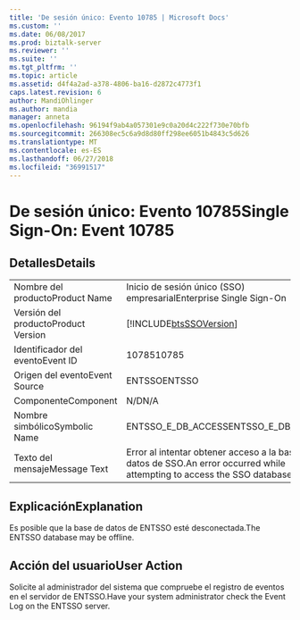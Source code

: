 ```yaml
---
title: 'De sesión único: Evento 10785 | Microsoft Docs'
ms.custom: ''
ms.date: 06/08/2017
ms.prod: biztalk-server
ms.reviewer: ''
ms.suite: ''
ms.tgt_pltfrm: ''
ms.topic: article
ms.assetid: d4f4a2ad-a378-4806-ba16-d2872c4773f1
caps.latest.revision: 6
author: MandiOhlinger
ms.author: mandia
manager: anneta
ms.openlocfilehash: 96194f9ab4a057301e9c0a20d4c222f730e70bfb
ms.sourcegitcommit: 266308ec5c6a9d8d80ff298ee6051b4843c5d626
ms.translationtype: MT
ms.contentlocale: es-ES
ms.lasthandoff: 06/27/2018
ms.locfileid: "36991517"
---
```

# <a name="single-sign-on-event-10785"></a><span data-ttu-id="c30d7-102">De sesión único: Evento 10785</span><span class="sxs-lookup"><span data-stu-id="c30d7-102">Single Sign-On: Event 10785</span></span>
## <a name="details"></a><span data-ttu-id="c30d7-103">Detalles</span><span class="sxs-lookup"><span data-stu-id="c30d7-103">Details</span></span>  
  
|                 |                                                                |
|-----------------|----------------------------------------------------------------|
|  <span data-ttu-id="c30d7-104">Nombre del producto</span><span class="sxs-lookup"><span data-stu-id="c30d7-104">Product Name</span></span>   |                   <span data-ttu-id="c30d7-105">Inicio de sesión único (SSO) empresarial</span><span class="sxs-lookup"><span data-stu-id="c30d7-105">Enterprise Single Sign-On</span></span>                    |
| <span data-ttu-id="c30d7-106">Versión del producto</span><span class="sxs-lookup"><span data-stu-id="c30d7-106">Product Version</span></span> |   [!INCLUDE[btsSSOVersion](../includes/btsssoversion-md.md)]   |
|    <span data-ttu-id="c30d7-107">Identificador del evento</span><span class="sxs-lookup"><span data-stu-id="c30d7-107">Event ID</span></span>     |                             <span data-ttu-id="c30d7-108">10785</span><span class="sxs-lookup"><span data-stu-id="c30d7-108">10785</span></span>                              |
|  <span data-ttu-id="c30d7-109">Origen del evento</span><span class="sxs-lookup"><span data-stu-id="c30d7-109">Event Source</span></span>   |                             <span data-ttu-id="c30d7-110">ENTSSO</span><span class="sxs-lookup"><span data-stu-id="c30d7-110">ENTSSO</span></span>                             |
|    <span data-ttu-id="c30d7-111">Componente</span><span class="sxs-lookup"><span data-stu-id="c30d7-111">Component</span></span>    |                              <span data-ttu-id="c30d7-112">N/D</span><span class="sxs-lookup"><span data-stu-id="c30d7-112">N/A</span></span>                               |
|  <span data-ttu-id="c30d7-113">Nombre simbólico</span><span class="sxs-lookup"><span data-stu-id="c30d7-113">Symbolic Name</span></span>  |                       <span data-ttu-id="c30d7-114">ENTSSO_E_DB_ACCESS</span><span class="sxs-lookup"><span data-stu-id="c30d7-114">ENTSSO_E_DB_ACCESS</span></span>                       |
|  <span data-ttu-id="c30d7-115">Texto del mensaje</span><span class="sxs-lookup"><span data-stu-id="c30d7-115">Message Text</span></span>   | <span data-ttu-id="c30d7-116">Error al intentar obtener acceso a la base de datos de SSO.</span><span class="sxs-lookup"><span data-stu-id="c30d7-116">An error occurred while attempting to access the SSO database.</span></span> |
  
## <a name="explanation"></a><span data-ttu-id="c30d7-117">Explicación</span><span class="sxs-lookup"><span data-stu-id="c30d7-117">Explanation</span></span>  
 <span data-ttu-id="c30d7-118">Es posible que la base de datos de ENTSSO esté desconectada.</span><span class="sxs-lookup"><span data-stu-id="c30d7-118">The ENTSSO database may be offline.</span></span>  
  
## <a name="user-action"></a><span data-ttu-id="c30d7-119">Acción del usuario</span><span class="sxs-lookup"><span data-stu-id="c30d7-119">User Action</span></span>  
 <span data-ttu-id="c30d7-120">Solicite al administrador del sistema que compruebe el registro de eventos en el servidor de ENTSSO.</span><span class="sxs-lookup"><span data-stu-id="c30d7-120">Have your system administrator check the Event Log on the ENTSSO server.</span></span>